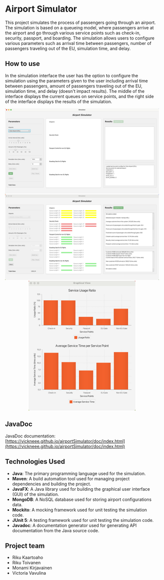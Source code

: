 # Airport Simulator 

This project simulates the process of passengers going through an airport. The simulation is based on a queueing model, 
where passengers arrive at the airport and go through various service points such as check-in, security, passport, and 
boarding. The simulation allows users to configure various parameters such as arrival time between passengers, number 
of passengers traveling out of the EU, simulation time, and delay.

## How to use

In the simulation interface the user has the option to configure the simulation using the parameters given to the user 
including arrival time between passengers, amount of passengers traveling out of the EU, simulation time, and delay 
(doesn't impact results). The middle of the interface displays the current queues on service points, and the right side 
of the interface displays the results of the simulation.

<p align="center">
<img src="src/main/resources/simu-start.png" alt="Simulation Interface" width="850"/>

<img src="src/main/resources/simu.png" alt="Simulation Interface" width="850"/>

<img src="src/main/resources/graph.png" alt="Simulation Interface" width="350" />
<p>

## JavaDoc 

JavaDoc documentation: [https://vickneee.github.io/airportSimulator/doc/index.html](https://vickneee.github.io/airportSimulator/doc/index.html)

## Technologies Used

- **Java**: The primary programming language used for the simulation.
- **Maven**: A build automation tool used for managing project dependencies and building the project.
- **JavaFX**: A Java library used for building the graphical user interface (GUI) of the simulation.
- **MongoDB**: A NoSQL database used for storing airport configurations data.
- **Mockito**: A mocking framework used for unit testing the simulation code.
- **JUnit 5**: A testing framework used for unit testing the simulation code.
- **Javadoc**: A documentation generator used for generating API documentation from the Java source code.

## Project team

- Riku Kaartoaho
- Riku Toivanen
- Monami Kirjavainen
- Victoria Vavulina
